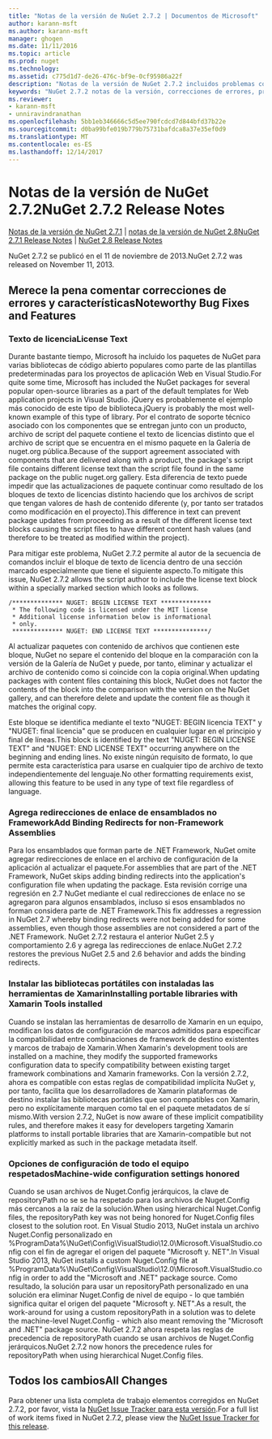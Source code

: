 ```yaml
---
title: "Notas de la versión de NuGet 2.7.2 | Documentos de Microsoft"
author: karann-msft
ms.author: karann-msft
manager: ghogen
ms.date: 11/11/2016
ms.topic: article
ms.prod: nuget
ms.technology: 
ms.assetid: c775d1d7-de26-476c-bf9e-0cf95986a22f
description: "Notas de la versión de NuGet 2.7.2 incluidos problemas conocidos, correcciones de errores, las funciones agregadas y dcr."
keywords: "NuGet 2.7.2 notas de la versión, correcciones de errores, problemas, conocidos agregan características, DCR"
ms.reviewer:
- karann-msft
- unniravindranathan
ms.openlocfilehash: 5bb1eb346666c5d5ee790fcdcd7d844bfd37b22e
ms.sourcegitcommit: d0ba99bfe019b779b75731bafdca8a37e35ef0d9
ms.translationtype: MT
ms.contentlocale: es-ES
ms.lasthandoff: 12/14/2017
---
```

# <a name="nuget-272-release-notes"></a><span data-ttu-id="cd23a-104">Notas de la versión de NuGet 2.7.2</span><span class="sxs-lookup"><span data-stu-id="cd23a-104">NuGet 2.7.2 Release Notes</span></span>

<span data-ttu-id="cd23a-105">[Notas de la versión de NuGet 2.7.1](../release-notes/nuget-2.7.1.md) | [notas de la versión de NuGet 2.8](../release-notes/nuget-2.8.md)</span><span class="sxs-lookup"><span data-stu-id="cd23a-105">[NuGet 2.7.1 Release Notes](../release-notes/nuget-2.7.1.md) | [NuGet 2.8 Release Notes](../release-notes/nuget-2.8.md)</span></span>

<span data-ttu-id="cd23a-106">NuGet 2.7.2 se publicó en el 11 de noviembre de 2013.</span><span class="sxs-lookup"><span data-stu-id="cd23a-106">NuGet 2.7.2 was released on November 11, 2013.</span></span>

## <a name="noteworthy-bug-fixes-and-features"></a><span data-ttu-id="cd23a-107">Merece la pena comentar correcciones de errores y características</span><span class="sxs-lookup"><span data-stu-id="cd23a-107">Noteworthy Bug Fixes and Features</span></span>

### <a name="license-text"></a><span data-ttu-id="cd23a-108">Texto de licencia</span><span class="sxs-lookup"><span data-stu-id="cd23a-108">License Text</span></span>
<span data-ttu-id="cd23a-109">Durante bastante tiempo, Microsoft ha incluido los paquetes de NuGet para varias bibliotecas de código abierto populares como parte de las plantillas predeterminadas para los proyectos de aplicación Web en Visual Studio.</span><span class="sxs-lookup"><span data-stu-id="cd23a-109">For quite some time, Microsoft has included the NuGet packages for several popular open-source libraries as a part of the default templates for Web application projects in Visual Studio.</span></span> <span data-ttu-id="cd23a-110">jQuery es probablemente el ejemplo más conocido de este tipo de biblioteca.</span><span class="sxs-lookup"><span data-stu-id="cd23a-110">jQuery is probably the most well-known example of this type of library.</span></span> <span data-ttu-id="cd23a-111">Por el contrato de soporte técnico asociado con los componentes que se entregan junto con un producto, archivo de script del paquete contiene el texto de licencias distinto que el archivo de script que se encuentra en el mismo paquete en la Galería de nuget.org pública.</span><span class="sxs-lookup"><span data-stu-id="cd23a-111">Because of the support agreement associated with components that are delivered along with a product, the package's script file contains different license text than the script file found in the same package on the public nuget.org gallery.</span></span> <span data-ttu-id="cd23a-112">Esta diferencia de texto puede impedir que las actualizaciones de paquete continuar como resultado de los bloques de texto de licencias distinto haciendo que los archivos de script que tengan valores de hash de contenido diferente (y, por tanto ser tratados como modificación en el proyecto).</span><span class="sxs-lookup"><span data-stu-id="cd23a-112">This difference in text can prevent package updates from proceeding as a result of the different license text blocks causing the script files to have different content hash values (and therefore to be treated as modified within the project).</span></span>

<span data-ttu-id="cd23a-113">Para mitigar este problema, NuGet 2.7.2 permite al autor de la secuencia de comandos incluir el bloque de texto de licencia dentro de una sección marcado especialmente que tiene el siguiente aspecto.</span><span class="sxs-lookup"><span data-stu-id="cd23a-113">To mitigate this issue, NuGet 2.7.2 allows the script author to include the license text block within a specially marked section which looks as follows.</span></span>

    /************** NUGET: BEGIN LICENSE TEXT **************
     * The following code is licensed under the MIT license
     * Additional license information below is informational
     * only.
     ************** NUGET: END LICENSE TEXT ***************/

<span data-ttu-id="cd23a-114">Al actualizar paquetes con contenido de archivos que contienen este bloque, NuGet no separe el contenido del bloque en la comparación con la versión de la Galería de NuGet y puede, por tanto, eliminar y actualizar el archivo de contenido como si coincide con la copia original.</span><span class="sxs-lookup"><span data-stu-id="cd23a-114">When updating packages with content files containing this block, NuGet does not factor the contents of the block into the comparison with the version on the NuGet gallery, and can therefore delete and update the content file as though it matches the original copy.</span></span>

<span data-ttu-id="cd23a-115">Este bloque se identifica mediante el texto "NUGET: BEGIN licencia TEXT" y "NUGET: final licencia" que se producen en cualquier lugar en el principio y final de líneas.</span><span class="sxs-lookup"><span data-stu-id="cd23a-115">This block is identified by the text "NUGET: BEGIN LICENSE TEXT" and "NUGET: END LICENSE TEXT" occurring anywhere on the beginning and ending lines.</span></span>  <span data-ttu-id="cd23a-116">No existe ningún requisito de formato, lo que permite esta característica para usarse en cualquier tipo de archivo de texto independientemente del lenguaje.</span><span class="sxs-lookup"><span data-stu-id="cd23a-116">No other formatting requirements exist, allowing this feature to be used in any type of text file regardless of language.</span></span>

### <a name="add-binding-redirects-for-non-framework-assemblies"></a><span data-ttu-id="cd23a-117">Agrega redirecciones de enlace de ensamblados no Framework</span><span class="sxs-lookup"><span data-stu-id="cd23a-117">Add Binding Redirects for non-Framework Assemblies</span></span>
<span data-ttu-id="cd23a-118">Para los ensamblados que forman parte de .NET Framework, NuGet omite agregar redirecciones de enlace en el archivo de configuración de la aplicación al actualizar el paquete.</span><span class="sxs-lookup"><span data-stu-id="cd23a-118">For assemblies that are part of the .NET Framework, NuGet skips adding binding redirects into the application's configuration file when updating the package.</span></span> <span data-ttu-id="cd23a-119">Esta revisión corrige una regresión en 2.7 NuGet mediante el cual redirecciones de enlace no se agregaron para algunos ensamblados, incluso si esos ensamblados no forman considera parte de .NET Framework.</span><span class="sxs-lookup"><span data-stu-id="cd23a-119">This fix addresses a regression in NuGet 2.7 whereby binding redirects were not being added for some assemblies, even though those assemblies are not considered a part of the .NET Framework.</span></span> <span data-ttu-id="cd23a-120">NuGet 2.7.2 restaura el anterior NuGet 2.5 y comportamiento 2.6 y agrega las redirecciones de enlace.</span><span class="sxs-lookup"><span data-stu-id="cd23a-120">NuGet 2.7.2 restores the previous NuGet 2.5 and 2.6 behavior and adds the binding redirects.</span></span>

### <a name="installing-portable-libraries-with-xamarin-tools-installed"></a><span data-ttu-id="cd23a-121">Instalar las bibliotecas portátiles con instaladas las herramientas de Xamarin</span><span class="sxs-lookup"><span data-stu-id="cd23a-121">Installing portable libraries with Xamarin Tools installed</span></span>
<span data-ttu-id="cd23a-122">Cuando se instalan las herramientas de desarrollo de Xamarin en un equipo, modifican los datos de configuración de marcos admitidos para especificar la compatibilidad entre combinaciones de framework de destino existentes y marcos de trabajo de Xamarin.</span><span class="sxs-lookup"><span data-stu-id="cd23a-122">When Xamarin's development tools are installed on a machine, they modify the supported frameworks configuration data to specify compatibility between existing target framework combinations and Xamarin frameworks.</span></span> <span data-ttu-id="cd23a-123">Con la versión 2.7.2, ahora es compatible con estas reglas de compatibilidad implícita NuGet y, por tanto, facilita que los desarrolladores de Xamarin plataformas de destino instalar las bibliotecas portátiles que son compatibles con Xamarin, pero no explícitamente marquen como tal en el paquete metadatos de sí mismo.</span><span class="sxs-lookup"><span data-stu-id="cd23a-123">With version 2.7.2, NuGet is now aware of these implicit compatibility rules, and therefore makes it easy for developers targeting Xamarin platforms to install portable libraries that are Xamarin-compatible but not explicitly marked as such in the package metadata itself.</span></span>

### <a name="machine-wide-configuration-settings-honored"></a><span data-ttu-id="cd23a-124">Opciones de configuración de todo el equipo respetados</span><span class="sxs-lookup"><span data-stu-id="cd23a-124">Machine-wide configuration settings honored</span></span>
<span data-ttu-id="cd23a-125">Cuando se usan archivos de Nuget.Config jerárquicos, la clave de repositoryPath no se se ha respetado para los archivos de Nuget.Config más cercanos a la raíz de la solución.</span><span class="sxs-lookup"><span data-stu-id="cd23a-125">When using hierarchical Nuget.Config files, the repositoryPath key was not being honored for Nuget.Config files closest to the solution root.</span></span> <span data-ttu-id="cd23a-126">En Visual Studio 2013, NuGet instala un archivo Nuget.Config personalizado en %ProgramData%\NuGet\Config\VisualStudio\12.0\Microsoft.VisualStudio.config con el fin de agregar el origen del paquete "Microsoft y. NET".</span><span class="sxs-lookup"><span data-stu-id="cd23a-126">In Visual Studio 2013, NuGet installs a custom Nuget.Config file at %ProgramData%\NuGet\Config\VisualStudio\12.0\Microsoft.VisualStudio.config in order to add the "Microsoft and .NET" package source.</span></span> <span data-ttu-id="cd23a-127">Como resultado, la solución para usar un repositoryPath personalizado en una solución era eliminar Nuget.Config de nivel de equipo - lo que también significa quitar el origen del paquete "Microsoft y. NET".</span><span class="sxs-lookup"><span data-stu-id="cd23a-127">As a result, the work-around for using a custom repositoryPath in a solution was to delete the machine-level Nuget.Config - which also meant removing the "Microsoft and .NET" package source.</span></span> <span data-ttu-id="cd23a-128">NuGet 2.7.2 ahora respeta las reglas de precedencia de repositoryPath cuando se usan archivos de Nuget.Config jerárquicos.</span><span class="sxs-lookup"><span data-stu-id="cd23a-128">NuGet 2.7.2 now honors the precedence rules for repositoryPath when using hierarchical Nuget.Config files.</span></span>

## <a name="all-changes"></a><span data-ttu-id="cd23a-129">Todos los cambios</span><span class="sxs-lookup"><span data-stu-id="cd23a-129">All Changes</span></span>
<span data-ttu-id="cd23a-130">Para obtener una lista completa de trabajo elementos corregidos en NuGet 2.7.2, por favor, vista la [NuGet Issue Tracker para esta versión](https://nuget.codeplex.com/workitem/list/advanced?keyword=&status=All&type=All&priority=All&release=NuGet%202.7.2&assignedTo=All&component=All&sortField=LastUpdatedDate&sortDirection=Descending&page=0&reasonClosed=Fixed).</span><span class="sxs-lookup"><span data-stu-id="cd23a-130">For a full list of work items fixed in NuGet 2.7.2, please view the [NuGet Issue Tracker for this release](https://nuget.codeplex.com/workitem/list/advanced?keyword=&status=All&type=All&priority=All&release=NuGet%202.7.2&assignedTo=All&component=All&sortField=LastUpdatedDate&sortDirection=Descending&page=0&reasonClosed=Fixed).</span></span>
